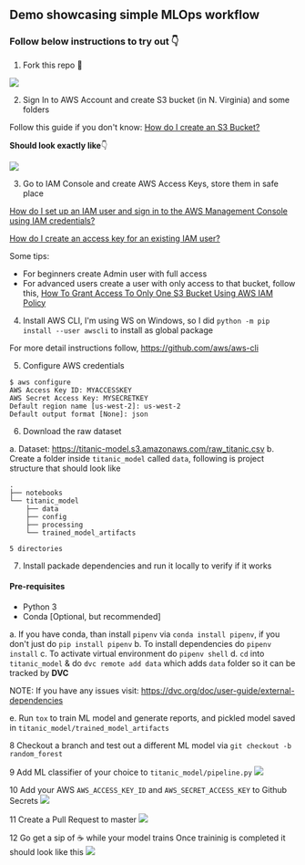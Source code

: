 ## Demo showcasing simple MLOps workflow

### Follow below instructions to try out 👇

1. Fork this repo 🍴

![](https://i.imgur.com/3fjO1eA.png)

2. Sign In to AWS Account and create S3 bucket (in N. Virginia) and some folders  

Follow this guide if you don't know: [How do I create an S3 Bucket?](https://docs.aws.amazon.com/AmazonS3/latest/user-guide/create-bucket.html)

**Should look exactly like**👇

![](https://i.imgur.com/GX3cV1B.png)

3. Go to IAM Console and create AWS Access Keys, store them in safe place

[How do I set up an IAM user and sign in to the AWS Management Console using IAM credentials?](https://www.youtube.com/watch?v=wRzzBb18qUw)

[How do I create an access key for an existing IAM user?](https://www.youtube.com/watch?v=JvtmmS9_tfU)

Some tips:
- For beginners create Admin user with full access
- For advanced users create a user with only access to that bucket, follow this, [How To Grant Access To Only One S3 Bucket Using AWS IAM Policy](https://objectivefs.com/howto/how-to-restrict-s3-bucket-policy-to-only-one-aws-s3-bucket)

4. Install AWS CLI, I'm using WS on Windows, so I did `python -m pip install --user awscli` to install as global package

For more detail instructions follow, https://github.com/aws/aws-cli 

5. Configure AWS credentials
```
$ aws configure
AWS Access Key ID: MYACCESSKEY
AWS Secret Access Key: MYSECRETKEY
Default region name [us-west-2]: us-west-2
Default output format [None]: json
```
6. Download the raw dataset  

a. Dataset: https://titanic-model.s3.amazonaws.com/raw_titanic.csv
b. Create a folder inside `titanic_model` called `data`, 
following is project structure that should look like
```
.
├── notebooks
└── titanic_model
    ├── data
    ├── config
    ├── processing
    └── trained_model_artifacts

5 directories
```
7. Install packade dependencies and run it locally to verify if it works

#### Pre-requisites

- Python 3
- Conda [Optional, but recommended]

a. If you have conda, than install `pipenv` via `conda install pipenv`, if you don't just do `pip install pipenv`
b. To install dependencies do `pipenv install`
c. To activate virtual environment do `pipenv shell`
d. `cd` into `titanic_model` & do `dvc remote add data` which adds `data` folder so it can be tracked by __DVC__

NOTE: If you have any issues visit: https://dvc.org/doc/user-guide/external-dependencies

e. Run `tox` to train ML model and generate reports, and pickled model saved in `titanic_model/trained_model_artifacts`

8 Checkout a branch and test out a different ML model via `git checkout -b random_forest` 

9 Add ML classifier of your choice to `titanic_model/pipeline.py`
![](https://i.imgur.com/jiDyhmW.png)

10 Add your AWS `AWS_ACCESS_KEY_ID` and `AWS_SECRET_ACCESS_KEY` to Github Secrets
![](https://i.imgur.com/LdWJk4V.png)

11 Create a Pull Request to master
![](https://i.imgur.com/yhUaqXu.png)

12 Go get a sip of ☕ while your model trains
Once traininig is completed it should look like this
![](https://i.imgur.com/4NWGQXp.gif)
